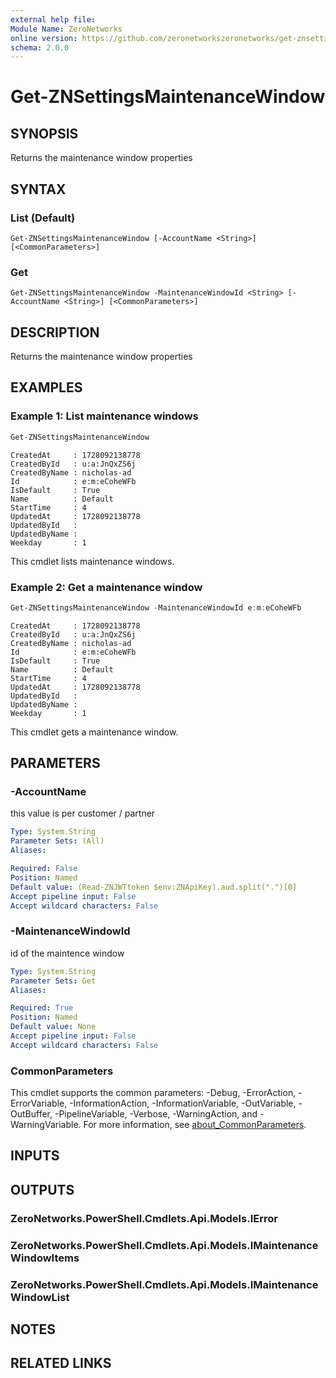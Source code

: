 ```yaml
---
external help file:
Module Name: ZeroNetworks
online version: https://github.com/zeronetworkszeronetworks/get-znsettingsmaintenancewindow
schema: 2.0.0
---
```


# Get-ZNSettingsMaintenanceWindow

## SYNOPSIS
Returns the maintenance window properties

## SYNTAX

### List (Default)
```
Get-ZNSettingsMaintenanceWindow [-AccountName <String>] [<CommonParameters>]
```

### Get
```
Get-ZNSettingsMaintenanceWindow -MaintenanceWindowId <String> [-AccountName <String>] [<CommonParameters>]
```

## DESCRIPTION
Returns the maintenance window properties

## EXAMPLES

### Example 1: List maintenance windows
```powershell
Get-ZNSettingsMaintenanceWindow
```

```output
CreatedAt     : 1728092138778
CreatedById   : u:a:JnQxZS6j
CreatedByName : nicholas-ad
Id            : e:m:eCoheWFb
IsDefault     : True
Name          : Default
StartTime     : 4
UpdatedAt     : 1728092138778
UpdatedById   : 
UpdatedByName : 
Weekday       : 1
```

This cmdlet lists maintenance windows.

### Example 2: Get a maintenance window
```powershell
Get-ZNSettingsMaintenanceWindow -MaintenanceWindowId e:m:eCoheWFb
```

```output
CreatedAt     : 1728092138778
CreatedById   : u:a:JnQxZS6j
CreatedByName : nicholas-ad
Id            : e:m:eCoheWFb
IsDefault     : True
Name          : Default
StartTime     : 4
UpdatedAt     : 1728092138778
UpdatedById   : 
UpdatedByName : 
Weekday       : 1
```

This cmdlet gets a maintenance window.

## PARAMETERS

### -AccountName
this value is per customer / partner

```yaml
Type: System.String
Parameter Sets: (All)
Aliases:

Required: False
Position: Named
Default value: (Read-ZNJWTtoken $env:ZNApiKey).aud.split(".")[0]
Accept pipeline input: False
Accept wildcard characters: False
```

### -MaintenanceWindowId
id of the maintence window

```yaml
Type: System.String
Parameter Sets: Get
Aliases:

Required: True
Position: Named
Default value: None
Accept pipeline input: False
Accept wildcard characters: False
```

### CommonParameters
This cmdlet supports the common parameters: -Debug, -ErrorAction, -ErrorVariable, -InformationAction, -InformationVariable, -OutVariable, -OutBuffer, -PipelineVariable, -Verbose, -WarningAction, and -WarningVariable. For more information, see [about_CommonParameters](http://go.microsoft.com/fwlink/?LinkID=113216).

## INPUTS

## OUTPUTS

### ZeroNetworks.PowerShell.Cmdlets.Api.Models.IError

### ZeroNetworks.PowerShell.Cmdlets.Api.Models.IMaintenanceWindowItems

### ZeroNetworks.PowerShell.Cmdlets.Api.Models.IMaintenanceWindowList

## NOTES

## RELATED LINKS

